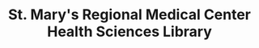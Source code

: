 ---
layout: repo
title: "St. Mary's Regional Medical Center Health Sciences Library"
id: 2914
permalink: repos/2914/
---